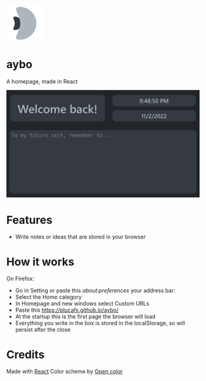 ![aybo_icon](/src/img/aybo-icon-96.png) 

# aybo
A homepage, made in React

![aybo_screenshot](/src/img/aybo-screenshot.png)

# Features
- Write notes or ideas that are stored in your browser

# How it works
On Firefox:
- Go in Setting or paste this *about:preferences* your address bar: 
- Select the Home category
- In Homepage and new windows select Custom URLs
- Paste this https://plucafs.github.io/aybo/
- At the startup this is the first page the browser will load
- Everything you write in the box is stored in the localStorage, so will persist after the close


# Credits
Made with [React](https://reactjs.org/)
Color scheme by [Open color](https://yeun.github.io/open-color/)
